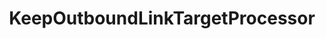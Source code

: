 ---
optionsClassName: KeepOutboundLinkTargetProcessorOptions
optionsClassFullName: MigrationTools.Clients.AzureDevops.Rest.Processors.KeepOutboundLinkTargetProcessorOptions
configurationSamples:
- name: defaults
  description: 
  code: There are no defaults! Check the sample for options!
  sampleFor: MigrationTools.Clients.AzureDevops.Rest.Processors.KeepOutboundLinkTargetProcessorOptions
- name: sample
  description: 
  code: There is no sample, but you can check the classic below for a general feel.
  sampleFor: MigrationTools.Clients.AzureDevops.Rest.Processors.KeepOutboundLinkTargetProcessorOptions
- name: classic
  description: 
  code: >-
    {
      "$type": "KeepOutboundLinkTargetProcessorOptions",
      "Enabled": false,
      "WIQLQuery": "Select [System.Id] From WorkItems Where [System.TeamProject] = @project and not [System.WorkItemType] contains 'Test Suite, Test Plan,Shared Steps,Shared Parameter,Feedback Request'",
      "TargetLinksToKeepOrganization": "https://dev.azure.com/nkdagility",
      "TargetLinksToKeepProject": "8e55d369-07c8-4e19-9313-fd2543544c73",
      "CleanupFileName": "c:/temp/OutboundLinkTargets.bat",
      "PrependCommand": "start",
      "DryRun": true,
      "Enrichers": null,
      "SourceName": null,
      "TargetName": null,
      "RefName": null
    }
  sampleFor: MigrationTools.Clients.AzureDevops.Rest.Processors.KeepOutboundLinkTargetProcessorOptions
description: missing XML code comments
className: KeepOutboundLinkTargetProcessor
typeName: Processors
architecture: 
options:
- parameterName: CleanupFileName
  type: String
  description: missing XML code comments
  defaultValue: missing XML code comments
- parameterName: DryRun
  type: Boolean
  description: missing XML code comments
  defaultValue: missing XML code comments
- parameterName: Enabled
  type: Boolean
  description: If set to `true` then the processor will run. Set to `false` and the processor will not run.
  defaultValue: missing XML code comments
- parameterName: Enrichers
  type: List
  description: List of Enrichers that can be used to add more features to this processor. Only works with Native Processors and not legacy Processors.
  defaultValue: missing XML code comments
- parameterName: PrependCommand
  type: String
  description: missing XML code comments
  defaultValue: missing XML code comments
- parameterName: RefName
  type: String
  description: '`Refname` will be used in the future to allow for using named Options without the need to copy all of the options.'
  defaultValue: missing XML code comments
- parameterName: SourceName
  type: String
  description: missing XML code comments
  defaultValue: missing XML code comments
- parameterName: TargetLinksToKeepOrganization
  type: String
  description: missing XML code comments
  defaultValue: missing XML code comments
- parameterName: TargetLinksToKeepProject
  type: String
  description: missing XML code comments
  defaultValue: missing XML code comments
- parameterName: TargetName
  type: String
  description: missing XML code comments
  defaultValue: missing XML code comments
- parameterName: WIQLQuery
  type: String
  description: missing XML code comments
  defaultValue: missing XML code comments
status: missing XML code comments
processingTarget: missing XML code comments
classFile: /src/MigrationTools.Clients.AzureDevops.Rest/Processors/KeepOutboundLinkTargetProcessor.cs
optionsClassFile: /src/MigrationTools.Clients.AzureDevops.Rest/Processors/KeepOutboundLinkTargetProcessorOptions.cs

redirectFrom:
- /Reference/Processors/KeepOutboundLinkTargetProcessorOptions/
layout: reference
toc: true
permalink: /Reference/Processors/KeepOutboundLinkTargetProcessor/
title: KeepOutboundLinkTargetProcessor
categories:
- Processors
- 
topics:
- topic: notes
  path: /docs/Reference/Processors/KeepOutboundLinkTargetProcessor-notes.md
  exists: false
  markdown: ''
- topic: introduction
  path: /docs/Reference/Processors/KeepOutboundLinkTargetProcessor-introduction.md
  exists: false
  markdown: ''

---